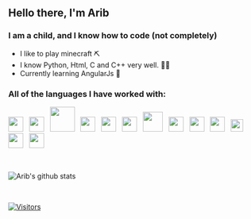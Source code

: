 ## Hello there, I'm Arib

### I am a child, and I know how to code (not completely)
- I like to play minecraft ⛏
- I know Python, Html, C and C++ very well. 👨‍🎓
- Currently learning AngularJs 💯

### All of the languages I have worked with:

<img src="https://i.imgur.com/4Sx2jiN.png" width="30"/>&nbsp;&nbsp;
<img src="https://i.imgur.com/E4WmOmM.png" width="30"/>&nbsp;&nbsp;
<img src="https://i.imgur.com/o26cHFv.png" width="50"/>&nbsp;&nbsp;
<img src="https://i.imgur.com/X2Dmicl.png" width="30"/>&nbsp;&nbsp;
<img src="https://i.imgur.com/s5s647F.png" width="30"/>&nbsp;&nbsp;
<img src="https://i.imgur.com/42LOwKX.png" width="30"/>&nbsp;&nbsp;
<img src="https://i.imgur.com/tzMGZ0i.png" width="40"/>&nbsp;&nbsp;
<img src="https://i.imgur.com/FmFOEqo.png" width="30"/>&nbsp;&nbsp;
<img src="https://i.imgur.com/0hxPjcv.png" width="30"/>&nbsp;&nbsp;
<img src="https://i.imgur.com/PzkGlxM.png" width="30"/>&nbsp;&nbsp;
<img src="https://i.imgur.com/5CzM1Uj.png" width="25"/>&nbsp;&nbsp;
<img src="https://i.imgur.com/mA3TD2F.png" width="30"/>&nbsp;&nbsp;
<img src="https://i.imgur.com/RWX7aIP.png" width="30"/>&nbsp;&nbsp;

<br>

![Arib's github stats](https://github-readme-stats.vercel.app/api?username=arib21&show_icons=true&theme=radical)

<br>

[![Visitors](https://visitor-badge.glitch.me/badge?page_id=github/arib21)](https://github.com/arib21)
